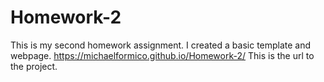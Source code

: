 # Homework-2
This is my second homework assignment.
I created a basic template and webpage.
https://michaelformico.github.io/Homework-2/ This is the url to the project.
